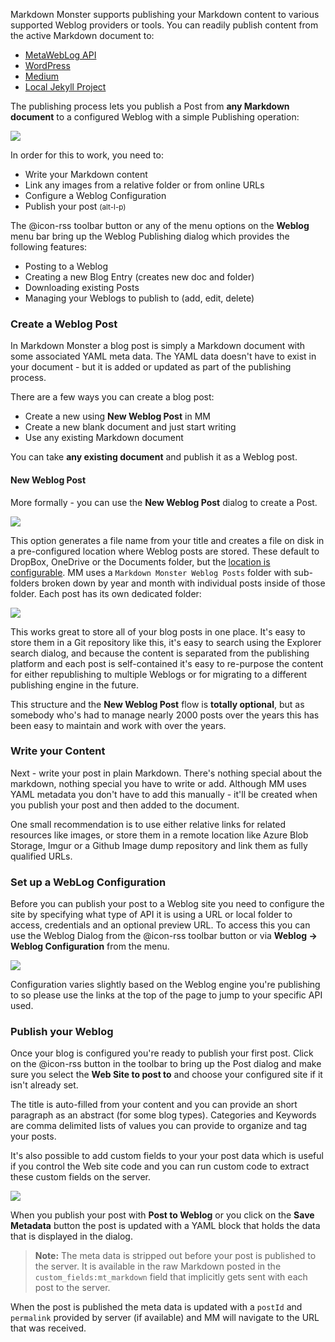 ﻿Markdown Monster supports publishing your Markdown content to various supported Weblog providers or tools. You can readily publish content from the active Markdown document to:

* [MetaWebLog API](VFPS://Topic/_4UW00NUIZ)
* [WordPress](VFPS://Topic/_4UW00NUIZ)
* [Medium](VFPS://Topic/_4UW03TMCU) 
* [Local Jekyll Project](dm-topic://_5RV00RX4I)

The publishing process lets you publish a Post from **any Markdown document** to a configured Weblog with a simple Publishing operation:

![](/images/WeblogPublishingDialog.png)

In order for this to work, you need to:

* Write your Markdown content
* Link any images from a relative folder or from online URLs
* Configure a Weblog Configuration
* Publish your post <small>(alt-l-p)</small>

The @icon-rss toolbar button or any of the menu options on the **Weblog** menu bar bring up the Weblog Publishing dialog which provides the following features:

* Posting to a Weblog
* Creating a new Blog Entry (creates new doc and folder)
* Downloading existing Posts
* Managing your Weblogs to publish to (add, edit, delete)

### Create a Weblog Post
In Markdown Monster a blog post is simply a Markdown document with some associated YAML meta data. The YAML data doesn't have to exist in your document - but it is added or updated as part of the publishing process.

There are a few ways you can create a blog post: 

* Create a new using **New Weblog Post** in MM
* Create a new blank document and just start writing
* Use any existing Markdown document

You can take **any existing document** and publish it as a Weblog post. 

#### New Weblog Post
More formally - you can use the **New Weblog Post** dialog to create a Post. 

![](/images/NewWeblogPost.png)

This option generates a file name from your title and creates a file on disk in a pre-configured location where Weblog posts are stored. These default to DropBox, OneDrive or the Documents folder, but the [location is configurable](VFPS://Topic/_4NK01YQ6Q). MM uses a `Markdown Monster Weblog Posts` folder with sub-folders broken down by year and month with individual posts inside of those folder. Each post has its own dedicated folder:

![](/images/JekyllNewBlogPostFolderStructure.png)

This works great to store all of your blog posts in one place. It's easy to store them in a Git repository like this, it's easy to search using the Explorer search dialog, and because the content is separated from the publishing platform and each post is self-contained it's easy to re-purpose the content for either republishing to multiple Weblogs or for migrating to a different publishing engine in the future.

This structure and the **New Weblog Post** flow is **totally optional**, but as somebody who's had to manage nearly 2000 posts over the years this has been easy to maintain and work with over the years.

### Write your Content
Next - write your post in plain Markdown. There's nothing special about the markdown, nothing special you have to write or add. Although MM uses YAML metadata you don't have to add this manually - it'll be created when you publish your post and then added to the document.

One small recommendation is to use either relative links for related resources like images, or store them in a remote location like Azure Blob Storage, Imgur or a Github Image dump repository and link them as fully qualified URLs.

### Set up a WebLog Configuration
Before you can publish your post to a Weblog site you need to configure the site by specifying what type of API it is using a URL or local folder to access, credentials and an optional preview URL. To access this you can use the Weblog Dialog from the @icon-rss toolbar button or via **Weblog -> Weblog Configuration** from the menu.

![](/images/CreateEditWebLog.png)

Configuration varies slightly based on the Weblog engine you're publishing to so please use the links at the top of the page to jump to your specific API used.

### Publish your Weblog
Once your blog is configured you're ready to publish your first post. Click on the @icon-rss button in the toolbar to bring up the Post dialog and make sure you select the **Web Site to post to** and choose your configured site if it isn't already set.

The title is auto-filled from your content and you can provide an short paragraph as an abstract (for some blog types). Categories and Keywords are comma delimited lists of values you can provide to organize and tag your posts.

It's also possible to add custom fields to your your post data which is useful if you control the Web site code and you can run custom code to extract these custom fields on the server.

![](/images/WeblogPublishingDialog.png)


When you publish your post with **Post to Weblog** or you click on the **Save Metadata** button the post is updated with a YAML block that holds the data that is displayed in the dialog.

> **Note:** The meta data is stripped out before your post is published to the server. It is available in the raw Markdown posted in the `custom_fields:mt_markdown` field that implicitly gets sent with each post to the server.

When the post is published the meta data is updated with a `postId` and `permalink` provided by server (if available) and MM will navigate to the URL that was received.